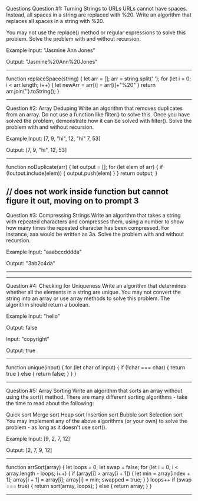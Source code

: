 Questions
Question #1: Turning Strings to URLs
URLs cannot have spaces. Instead, all spaces in a string are replaced with %20. Write an algorithm that replaces all spaces in a string with %20.

You may not use the replace() method or regular expressions to solve this problem. Solve the problem with and without recursion.

Example
Input: "Jasmine Ann Jones"

Output: "Jasmine%20Ann%20Jones"

---------------------------------------------------------------------------------------------------------

function replaceSpace(string) {
  let arr = [];
  arr = string.split(' ');
  for (let i = 0; i < arr.length; i++) {
    let newArr = arr[i] = arr[i]+"%20"
  }
  return arr.join('').toString();
}

-------------------------------------------------------------------------------------------------------




Question #2: Array Deduping
Write an algorithm that removes duplicates from an array. Do not use a function like filter() to solve this. Once you have solved the problem, demonstrate how it can be solved with filter(). Solve the problem with and without recursion.

Example
Input: [7, 9, "hi", 12, "hi" 7, 53]

Output: [7, 9, "hi", 12, 53]


-------------------------------------------------------------------------------------------------------

function noDuplicate(arr) {
  let output = [];
  for (let elem of arr) {
    if (!output.include(elem)) {
      output.push(elem)
    }
  } return output;
}

// does not work inside function but cannot figure it out, moving on to prompt 3
-------------------------------------------------------------------------------------------------------

Question #3: Compressing Strings
Write an algorithm that takes a string with repeated characters and compresses them, using a number to show how many times the repeated character has been compressed. For instance, aaa would be written as 3a. Solve the problem with and without recursion.

Example
Input: "aaabccdddda"

Output: "3ab2c4da"

----------------------------------------------------------------------------------------------------------



------------------------------------------------------------------------------------------------------------

Question #4: Checking for Uniqueness
Write an algorithm that determines whether all the elements in a string are unique. You may not convert the string into an array or use array methods to solve this problem. The algorithm should return a boolean.

Example
Input: "hello"

Output: false

Input: "copyright"

Output: true

------------------------------------------------------------------------------------------------------------

function unique(input) {
  for (let char of input) {
    if (!char === char) {
      return true
    }
    else {
      return false;
    }
  }
}

------------------------------------------------------------------------------------------------------------

Question #5: Array Sorting
Write an algorithm that sorts an array without using the sort() method. There are many different sorting algorithms - take the time to read about the following:

Quick sort
Merge sort
Heap sort
Insertion sort
Bubble sort
Selection sort
You may implement any of the above algorithms (or your own) to solve the problem - as long as it doesn't use sort().

Example
Input: [9, 2, 7, 12]

Output: [2, 7, 9, 12]

------------------------------------------------------------------------------------

function arrSort(array) {
  let loops = 0;
  let swap = false;
  for (let i = 0; i < array.length - loops; i++) {
    if (array[i] > array[i + 1]) {
      let min = array[index + 1];
      array[i + 1] = array[i];
      array[i] = min;
      swapped = true;
    }
  }
  loops++
  if (swap === true) {
    return sort(array, loops);
  } else {
    return array;
  }
}

---------------------------------------------------------------------------------